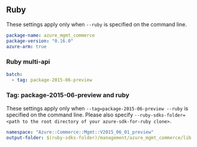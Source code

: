 ## Ruby

These settings apply only when `--ruby` is specified on the command line.

``` yaml
package-name: azure_mgmt_commerce
package-version: "0.16.0"
azure-arm: true
```

### Ruby multi-api

``` yaml $(ruby) && $(multiapi)
batch:
  - tag: package-2015-06-preview
```

### Tag: package-2015-06-preview and ruby

These settings apply only when `--tag=package-2015-06-preview --ruby` is specified on the command line.
Please also specify `--ruby-sdks-folder=<path to the root directory of your azure-sdk-for-ruby clone>`.

``` yaml $(tag) == 'package-2015-06-preview' && $(ruby)
namespace: "Azure::Commerce::Mgmt::V2015_06_01_preview"
output-folder: $(ruby-sdks-folder)/management/azure_mgmt_commerce/lib
```
